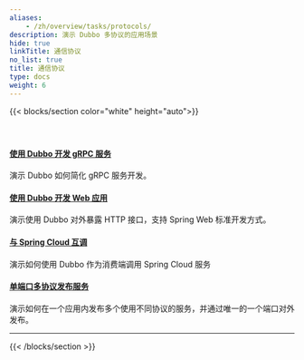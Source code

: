 ```yaml
---
aliases:
    - /zh/overview/tasks/protocols/
description: 演示 Dubbo 多协议的应用场景
hide: true
linkTitle: 通信协议
no_list: true
title: 通信协议
type: docs
weight: 6
---
```




{{< blocks/section color="white" height="auto">}}
<div class="td-content list-page">
    <div class="lead"></div><header class="article-meta">
    </header><div class="row">
    <div class="col-sm col-md-6 mb-4">
        <div class="h-100 card shadow" href="#">
            <div class="card-body">
                <h4 class="card-title">
                    <a href='{{< relref "./grpc/" >}}'>使用 Dubbo 开发 gRPC 服务</a>
                </h4>
                <p>演示 Dubbo 如何简化 gRPC 服务开发。</p>
            </div>
        </div>
    </div>
    <div class="col-sm col-md-6 mb-4">
        <div class="h-100 card shadow" href="#">
            <div class="card-body">
                <h4 class="card-title">
                     <a href='{{< relref "./web/" >}}'>使用 Dubbo 开发 Web 应用</a>
                </h4>
                <p>演示使用 Dubbo 对外暴露 HTTP 接口，支持 Spring Web 标准开发方式。</p>
            </div>
        </div>
    </div>
    <div class="col-sm col-md-6 mb-4">
        <div class="h-100 card shadow" href="#">
            <div class="card-body">
                <h4 class="card-title">
                     <a href='{{< relref "./springcloud/" >}}'>与 Spring Cloud 互调</a>
                </h4>
                <p>演示如何使用 Dubbo 作为消费端调用 Spring Cloud 服务</p>
            </div>
        </div>
    </div>
    <div class="col-sm col-md-6 mb-4">
        <div class="h-100 card shadow" href="#">
            <div class="card-body">
                <h4 class="card-title">
                     <a href='{{< relref "./multi-protocols/" >}}'>单端口多协议发布服务</a>
                </h4>
                <p>演示如何在一个应用内发布多个使用不同协议的服务，并通过唯一的一个端口对外发布。</p>
            </div>
        </div>
    </div>
</div>
<hr>
</div>

{{< /blocks/section >}}
